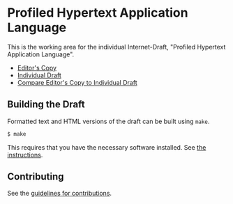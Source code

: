 # Profiled Hypertext Application Language

This is the working area for the individual Internet-Draft, "Profiled Hypertext Application Language".

* [Editor's Copy](https://phtal-org.github.io/internet-draft-phtal/#go.draft-montoya-phtal.html)
* [Individual Draft](https://tools.ietf.org/html/draft-montoya-phtal)
* [Compare Editor's Copy to Individual Draft](https://phtal-org.github.io/internet-draft-phtal/#go.draft-montoya-phtal.diff)

## Building the Draft

Formatted text and HTML versions of the draft can be built using `make`.

```sh
$ make
```

This requires that you have the necessary software installed.  See
[the instructions](https://github.com/martinthomson/i-d-template/blob/master/doc/SETUP.md).


## Contributing

See the
[guidelines for contributions](https://github.com/phtal-org/internet-draft-phtal/blob/master/CONTRIBUTING.md).
